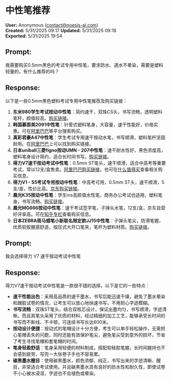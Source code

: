 # 中性笔推荐

**User:** Anonymous (contact@noesis-ai.com)  
**Created:** 5/31/2025 09:17 
**Updated:** 5/31/2025 09:18  
**Exported:** 5/31/2025 19:54  

## Prompt:
我需要购买0.5mm黑色的考试专用中性笔，要求防水、遇水不晕染，需要是塑料轻量的，有什么推荐的吗？

## Response:
以下是一些0.5mm黑色塑料考试专用中性笔推荐及购买链接：
1. **东米980学生考试按动中性笔**：简约速干，双珠CS头，书写流畅，透明塑料笔杆，颜值较高。[购买链接](http://m.1688.com/offer/911722793494.html)。
2. **韩国慕那美2091中性笔**：针管式塑料笔身，大容量，速干性能好，价格实惠。可在[阿里巴巴](https://m.1688.com/offer_search/-302E35BFBCCAD4D6D0D0D4B1CA.html)等平台搜索购买。
3. **真彩君豪A47中性笔**：学生考试专用速干按动水笔，书写顺滑，塑料笔杆坚固耐用。在[阿里巴巴](https://m.1688.com/offer_search/-302E35BFBCCAD4D6D0D0D4B1CA.html)上可以找到购买链接。
4. **日本uniball三菱figno按动UMN - 207中性笔**：速干耐水性好，黑色浓度高，塑料笔身设计简约，适合长时间书写。[购买链接](http://m.1688.com/offer/888115665560.html)。
5. **得力V7速干按动考试中性笔**：0.5mm ST笔头，速干顺滑，适合中高考等重要考试，常以12支/盒售卖。[阿里巴巴购买链接](http://m.1688.com/offer/897631124039.html)，也可在[什么值得买](https://m.smzdm.com/p/148364809/)查看相关购买信息。
6. **得力V1 - S5考试专用按动中性笔**：中高考可用，0.5mm ST头，速干顺滑，5支/盒，性价比高。[京东购买链接](https://m.smzdm.com/p/148465757/)。
7. **晨光K35按动中性笔**：学生ins高颜值水性笔，商务办公考试也适用，塑料笔身，书写流畅。[购买链接](http://m.1688.com/offer/894551184821.html)。
8. **晨光MG666按动中性笔**：速干考试签字笔，子弹头水笔，12支/盒，京东自营好评率高。可在[知乎专栏](https://zhuanlan.zhihu.com/p/110217345)查看购买信息。
9. **日本ZEBRA斑马蜡笔小新联名限定款JJ15中性笔**：子弹头笔尖，防滑笔握，优质软胶握感舒适，按压式大开口笔夹，笔杆为塑料材质。[购买链接](https://www.xiaohongshu.com/discovery/item/640481d80000000013036c34)。
## Prompt:
我会选择得力 V7 速干按动考试中性笔

## Response:
得力V7速干按动考试中性笔是一款很不错的选择，以下是它的一些特点：
- **速干性能出色**：采用高品质的速干墨水，书写后能迅速干燥，避免了墨水晕染和蹭脏试卷的情况，让考生可以放心地快速书写，不用担心字迹模糊。
- **书写流畅**：双珠ST笔头，结合双核芯设计，保证出墨均匀，书写顺滑，字迹清晰。而且其笔头采用了优质的材料，经过精细的加工工艺，能够承受长时间的书写而不断线、不卡顿，可连续书写长达600米。
- **按动设计便捷**：按动式的笔帽设计十分方便，考生可以单手轻松操作，无需担心笔帽丢失的问题，同时还能有效保护笔尖，避免笔尖受到意外的损坏，节省了考生寻找笔帽和套笔帽的时间。
- **笔身轻盈舒适**：笔身采用轻便的材料制成，搭配软硅胶笔握，长时间握持也不会感到疲劳，写完一大张卷子手也不容易累。
- **碳黑墨水醒目**：使用碳黑墨水，颜色浓郁、纯正，书写出来的字迹清晰、醒目，非常适合考试使用。并且碳黑墨水具有良好的防水性和耐久性，即使试卷不小心被水浸湿，字迹也不会褪色或晕染。
